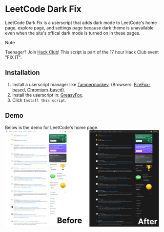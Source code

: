 # LeetCode Dark Fix
LeetCode Dark Fix is a userscript that adds dark mode to LeetCode's home page, explore page, and settings page because dark theme is unavailable even when the site's offical dark mode is turned on in these pages.
> [!NOTE]
> Teenager? Join [Hack Club](https://hackclub.com)! This script is part of the 17 hour Hack Club event "FIX IT".

## Installation
1. Install a userscript manager like [Tampermonkey](https://www.tampermonkey.net/). (Browsers: [FireFox-based](https://addons.mozilla.org/en-US/firefox/addon/tampermonkey/), [Chromium-based](https://chromewebstore.google.com/detail/tampermonkey/dhdgffkkebhmkfjojejmpbldmpobfkfo)).
2. Install the userscript in: [GreasyFox](https://greasyfork.org/en/scripts/540164-leetcode-dark-fix). 
3. Click `Install this script`.

## Demo
Below is the demo for LeetCode's home page. 
![](assets/demo.png)
